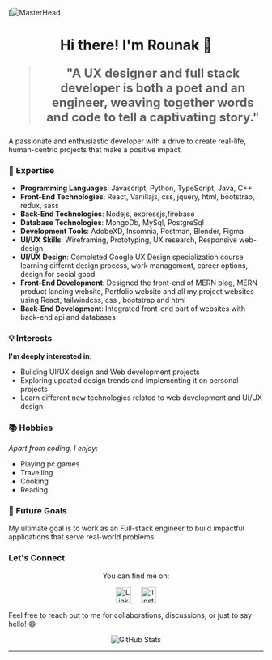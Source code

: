 [![MasterHead](https://media.licdn.com/dms/image/D5616AQFK0Mga81A4Eg/profile-displaybackgroundimage-shrink_350_1400/0/1700232643983?e=1724284800&v=beta&t=J0k6AJ7yj5Druzxes0PLRZuHmNvGTk7eGhhdhjpAVII)
<h1 align="center">Hi there! I'm Rounak 👋</h1>

<blockquote style="font-size: 24px;">
  <p align="center">
    <strong>"A UX designer and full stack developer is both a poet and an engineer, weaving together words and code to tell a captivating story."</strong>
  </p>
</blockquote>

 A passionate and enthusiastic developer with a drive to create real-life, human-centric projects that make a positive impact.

### 🚀 Expertise

- **Programming Languages**: Javascript, Python, TypeScript, Java, C++
- **Front-End Technologies**: React, Vanillajs, css, jquery, html, bootstrap, redux, sass
- **Back-End Technologies**: Nodejs, expressjs,firebase 
- **Database Technologies**: MongoDb, MySql, PostgreSql
- **Development Tools**: AdobeXD, Insomnia, Postman, Blender, Figma
- **UI/UX Skills**: Wireframing, Prototyping, UX research, Responsive web-design
- **UI/UX Design**: Completed Google UX Design specialization course learning differnt design process, work management, career options, design for social good
- **Front-End Development**: Designed the front-end of MERN blog, MERN product landing website, Portfolio website and all my project websites using React, tailwindcss, css , bootstrap and html
- **Back-End Development**: Integrated front-end part of websites with back-end api and databases 
  
### 💡 Interests

**I'm deeply interested in**:

- Building UI/UX design and Web development projects
- Exploring updated design trends and implementing it on personal projects
- Learn different new technologies related to web development and UI/UX design

### 📚 Hobbies

*Apart from coding, I enjoy*:

- Playing pc games
- Travelling
- Cooking
- Reading

### 🌱 Future Goals

My ultimate goal is to work as an Full-stack engineer to build impactful applications that serve real-world problems.

### Let's Connect

<p align="center">
  You can find me on:
</p>

<p align="center">
  <a href="https://www.linkedin.com/in/rounak-kumar-arya/">
    <img src="https://raw.githubusercontent.com/rahuldkjain/github-profile-readme-generator/master/src/images/icons/Social/linked-in-alt.svg" alt="LinkedIn" height="30" />
  </a>&nbsp;&nbsp;&nbsp;
  <a href="https://instagram.com/rounakkumar040">
    <img src="https://raw.githubusercontent.com/rahuldkjain/github-profile-readme-generator/master/src/images/icons/Social/instagram.svg" alt="Instagram" height="30" />
  </a>
</p>

Feel free to reach out to me for collaborations, discussions, or just to say hello! 😄

<p align="center">
  <img src="https://github-readme-stats.vercel.app/api?username=rounakkumararya&show_icons=true&title_color=7A7ADB&icon_color=2234AE&text_color=D3D3D3&bg_color=0,000000,130F40&locale=en" alt="GitHub Stats" />
</p>



------
